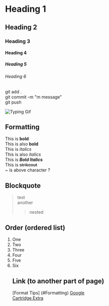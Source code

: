 # Heading 1
## Heading 2
### Heading 3
#### Heading 4
##### Heading 5
###### Heading 6

git add . <br>
git commit -m "m message" <br>
git push <br>



![Typing Gif](https://makeagif.com/gif/first-time-on-pc-after-using-typewriter-funny-video-6DyEZ_)

## Formatting

This is **bold** <br>
This is also __bold__ <br>
This is *italics* <br>
This is also _italics_ <br>
This is ***Bold Italics*** <br>
This is ~~strikeout~~ <br>
~ is above character ? <br>

## Blockquote
> test <br>
> another <br>
>> nested <br>

## Order (ordered list)
<ol>
 <li>One</li>
 <li>Two</li>
 <li>Three</li>
 <li>Four</li>
 <li>Five</li>
 <li>Six</li>

 ## Link (to another part of page)
 [Format Tips] (#Formatting)
 [Google](http://www.google.com/)<br>
 [Cartridge Extra](https://www.cartrigeextra.com.au/)

